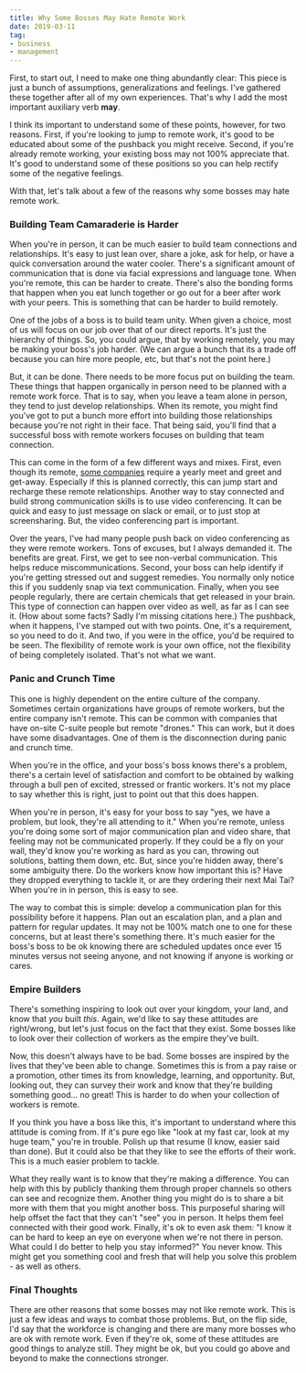 ```yaml
---
title: Why Some Bosses May Hate Remote Work
date: 2019-03-11
tag:
- business
- management
---
```

First, to start out, I need to make one thing abundantly clear: This piece is just a bunch of assumptions, generalizations and feelings. I've gathered these together after all of my own experiences.  That's why I add the most important auxiliary verb **may**.

<!--more-->

I think its important to understand some of these points, however, for two reasons.  First, if you're looking to jump to remote work, it's good to be educated about some of the pushback you might receive.  Second, if you're already remote working, your existing boss may not 100% appreciate that. It's good to understand some of these positions so you can help rectify some of the negative feelings.

With that, let's talk about a few of the reasons why some bosses may hate remote work.

### Building Team Camaraderie is Harder

When you're in person, it can be much easier to build team connections and relationships.  It's easy to just lean over, share a joke, ask for help, or have a quick conversation around the water cooler.  There's a significant amount of communication that is done via facial expressions and language tone.  When you're remote, this can be harder to create.  There's also the bonding forms that happen when you eat lunch together or go out for a beer after work with your peers.  This is something that can be harder to build remotely.

One of the jobs of a boss is to build team unity. When given a choice, most of us will focus on our job over that of our direct reports. It's just the hierarchy of things.  So, you could argue, that by working remotely, you may be making your boss's job harder. (We can argue a bunch that its a trade off because you can hire more people, etc, but that's not the point here.)

But, it can be done.  There needs to be more focus put on building the team. These things that happen organically in person need to be planned with a remote work force.  That is to say, when you leave a team alone in person, they tend to just develop relationships.  When its remote, you might find you've got to put a bunch more effort into building those relationships because you're not right in their face.  That being said, you'll find that a successful boss with remote workers focuses on building that team connection.

This can come in the form of a few different ways and mixes.  First, even though its remote, [some companies](https://remote.co/company/buffer/) require a yearly meet and greet and get-away. Especially if this is planned correctly, this can jump start and recharge these remote relationships.  Another way to stay connected and build strong communication skills is to use video conferencing.  It can be quick and easy to just message on slack or email, or to just stop at screensharing.  But, the video conferencing part is important.

Over the years, I've had many people push back on video conferencing as they were remote workers.  Tons of excuses, but I always demanded it.  The benefits are great. First, we get to see non-verbal communication. This helps reduce miscommunications. Second, your boss can help identify if you're getting stressed out and suggest remedies. You normally only notice this if you suddenly snap via text communication. Finally, when you see people regularly, there are certain chemicals that get released in your brain.  This type of connection can happen over video as well, as far as I can see it. (How about some facts? Sadly I'm missing citations here.)  The pushback, when it happens, I've stamped out with two points. One, it's a requirement, so you need to do it. And two, if you were in the office, you'd be required to be seen. The flexibility of remote work is your own office, not the flexibility of being completely isolated. That's not what we want.

### Panic and Crunch Time

This one is highly dependent on the entire culture of the company. Sometimes certain organizations have groups of remote workers, but the entire company isn't remote. This can be common with companies that have on-site C-suite people but remote "drones."  This can work, but it does have some disadvantages. One of them is the disconnection during panic and crunch time.

When you're in the office, and your boss's boss knows there's a problem, there's a certain level of satisfaction and comfort to be obtained by walking through a bull pen of excited, stressed or frantic workers.  It's not my place to say whether this is right, just to point out that this does happen.

When you're in person, it's easy for your boss to say "yes, we have a problem, but look, they're all attending to it."  When you're remote, unless you're doing some sort of major communication plan and video share, that feeling may not be communicated properly.  If they could be a fly on your wall, they'd know you're working as hard as you can, throwing out solutions, batting them down, etc.  But, since you're hidden away, there's some ambiguity there. Do the workers know how important this is? Have they dropped everything to tackle it, or are they ordering their next Mai Tai?  When you're in in person, this is easy to see.

The way to combat this is simple: develop a communication plan for this possibility before it happens. Plan out an escalation plan, and a plan and pattern for regular updates.  It may not be 100% match one to one for these concerns, but at least there's something there.  It's much easier for the boss's boss to be ok knowing there are scheduled updates once ever 15 minutes versus not seeing anyone, and not knowing if anyone is working or cares.

### Empire Builders

There's something inspiring to look out over your kingdom, your land, and know that *you* built *this*.  Again, we'd like to say these attitudes are right/wrong, but let's just focus on the fact that they exist.  Some bosses like to look over their collection of workers as the empire they've built.

Now, this doesn't always have to be bad. Some bosses are inspired by the lives that they've been able to change. Sometimes this is from a pay raise or a promotion, other times its from knowledge, learning, and opportunity. But, looking out, they can survey their work and know that they're building something good... no great! This is harder to do when your collection of workers is remote.

If you think you have a boss like this, it's important to understand where this attitude is coming from. If it's pure ego like "look at my fast car, look at my huge team," you're in trouble. Polish up that resume (I know, easier said than done).  But it could also be that they like to see the efforts of their work.  This is a much easier problem to tackle.

What they really want is to know that they're making a difference. You can help with this by publicly thanking them through proper channels so others can see and recognize them. Another thing you might do is to share a bit more with them that you might another boss. This purposeful sharing will help offset the fact that they can't "see" you in person. It helps them feel connected with their good work.  Finally, it's ok to even ask them: "I know it can be hard to keep an eye on everyone when we're not there in person. What could I do better to help you stay informed?"  You never know.  This might get you something cool and fresh that will help you solve this problem - as well as others.

### Final Thoughts

There are other reasons that some bosses may not like remote work.  This is just a few ideas and ways to combat those problems. But, on the flip side, I'd say that the workforce is changing and there are many more bosses who are ok with remote work.  Even if they're ok, some of these attitudes are good things to analyze still. They might be ok, but you could go above and beyond to make the connections stronger.
